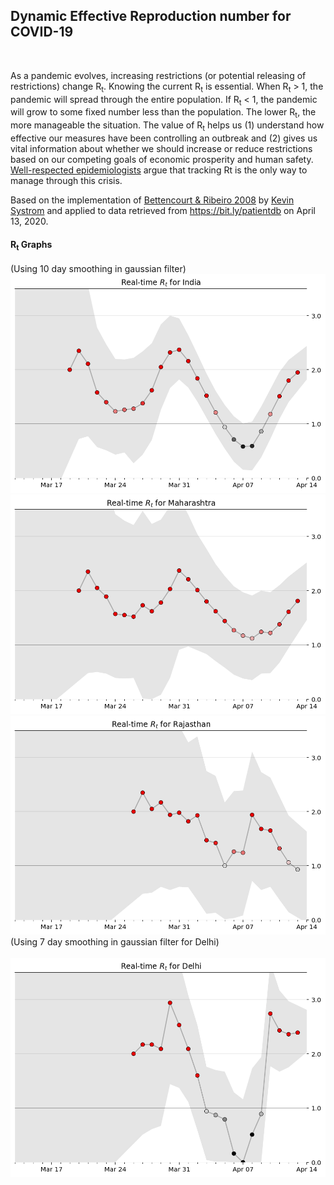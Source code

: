 ## Dynamic Effective Reproduction number for COVID-19
<br>

As a pandemic evolves, increasing restrictions (or potential releasing of restrictions) change R<sub>t</sub>. Knowing the current R<sub>t</sub> is essential. When R<sub>t</sub> > 1, the pandemic will spread through the entire population. If R<sub>t</sub> < 1, the pandemic will grow to some fixed number less than the population. The lower R<sub>t</sub>, the more manageable the situation. The value of R<sub>t</sub> helps us (1) understand how effective our measures have been controlling an outbreak and (2) gives us vital information about whether we should increase or reduce restrictions based on our competing goals of economic prosperity and human safety. 
[Well-respected epidemiologists](https://www.nytimes.com/2020/04/06/opinion/coronavirus-end-social-distancing.html) argue that tracking Rt is the only way to manage through this crisis.

Based on the implementation of [Bettencourt & Ribeiro 2008](https://journals.plos.org/plosone/article?id=10.1371/journal.pone.0002185) by [Kevin Systrom](http://systrom.com/blog/the-metric-we-need-to-manage-covid-19/) and applied to data retrieved from https://bit.ly/patientdb on April 13, 2020.
<br>

#### R<sub>t</sub> Graphs
(Using 10 day smoothing in gaussian filter)<br>
![alt text](https://github.com/ahsanabbas123/Realtime_R0/blob/master/Images/India_10.png "India")  
![alt text](https://github.com/ahsanabbas123/Realtime_R0/blob/master/Images/MH_10.png "Maharashtra")  
![alt text](https://github.com/ahsanabbas123/Realtime_R0/blob/master/Images/RJ_10.png "Rajasthan")  
(Using 7 day smoothing in gaussian filter for Delhi)<br>  
![alt text](https://github.com/ahsanabbas123/Realtime_R0/blob/master/Images/DL.png "Delhi")


